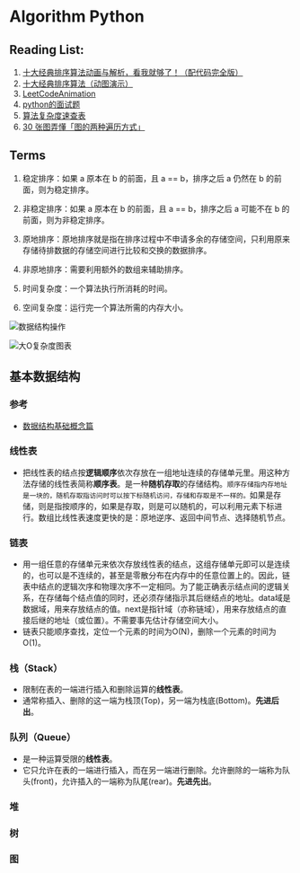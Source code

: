 # Algorithm Python

## Reading List:
1. [十大经典排序算法动画与解析，看我就够了！（配代码完全版）](https://mp.weixin.qq.com/s/vn3KiV-ez79FmbZ36SX9lg)
2. [十大经典排序算法（动图演示）](https://www.cnblogs.com/onepixel/articles/7674659.html)
3. [LeetCodeAnimation](https://github.com/MisterBooo/LeetCodeAnimation/blob/master/Readme.md)
4. [python的面试题](https://github.com/kenwoodjw/python_interview_question)
5. [算法复杂度速查表](https://mp.weixin.qq.com/s/fGh04uCu0tVX7ttoy2cXYQ)
6. [30 张图弄懂「图的两种遍历方式」](https://mp.weixin.qq.com/s/hwx6R8z8tkK7q1oSze7uNA)

## Terms
1. 稳定排序：如果 a 原本在 b 的前面，且 a == b，排序之后 a 仍然在 b 的前面，则为稳定排序。

2. 非稳定排序：如果 a 原本在 b 的前面，且 a == b，排序之后 a 可能不在 b 的前面，则为非稳定排序。

3. 原地排序：原地排序就是指在排序过程中不申请多余的存储空间，只利用原来存储待排数据的存储空间进行比较和交换的数据排序。

4. 非原地排序：需要利用额外的数组来辅助排序。

5. 时间复杂度：一个算法执行所消耗的时间。

6. 空间复杂度：运行完一个算法所需的内存大小。

![数据结构操作](http://mmbiz.qpic.cn/mmbiz/foPACGrddJ3ib5Tg6K5ak8SZ1ToqAj2AeQvtHAXic0d7rrJy2TsvF9oHcic1fR3oWnLUyCyzfKxd1rGy0KgL08WJw/640?tp=webp&wxfrom=5&wx_lazy=1&wx_co=1)

![大O复杂度图表](http://mmbiz.qpic.cn/mmbiz/foPACGrddJ3ib5Tg6K5ak8SZ1ToqAj2AecXFKfLTicfLDXnE8QTpPpBHrvQkVoKyTuKbesswR4ibc0gEiaekPhAj3Q/640?tp=webp&wxfrom=5&wx_lazy=1&wx_co=1)

## 基本数据结构
### 参考
* [数据结构基础概念篇](https://blog.csdn.net/qq_31196849/article/details/78529724)
### 线性表
* 把线性表的结点按**逻辑顺序**依次存放在一组地址连续的存储单元里。用这种方法存储的线性表简称**顺序表**。是一种**随机存取**的存储结构。```顺序存储指内存地址是一块的，随机存取指访问时可以按下标随机访问，存储和存取是不一样的。```如果是存储，则是指按顺序的，如果是存取，则是可以随机的，可以利用元素下标进行。数组比线性表速度更快的是：原地逆序、返回中间节点、选择随机节点。
### 链表
* 用一组任意的存储单元来依次存放线性表的结点，这组存储单元即可以是连续的，也可以是不连续的，甚至是零散分布在内存中的任意位置上的。因此，链表中结点的逻辑次序和物理次序不一定相同。为了能正确表示结点间的逻辑关系，在存储每个结点值的同时，还必须存储指示其后继结点的地址。data域是数据域，用来存放结点的值。next是指针域（亦称链域），用来存放结点的直接后继的地址（或位置）。不需要事先估计存储空间大小。
* 链表只能顺序查找，定位一个元素的时间为O(N)，删除一个元素的时间为O(1)。

### 栈（Stack）
* 限制在表的一端进行插入和删除运算的**线性表**。
* 通常称插入、删除的这一端为栈顶(Top)，另一端为栈底(Bottom)。**先进后出**。
### 队列（Queue）
* 是一种运算受限的**线性表**。
* 它只允许在表的一端进行插入，而在另一端进行删除。允许删除的一端称为队头(front)，允许插入的一端称为队尾(rear)。**先进先出**。
### 堆
### 树
### 图